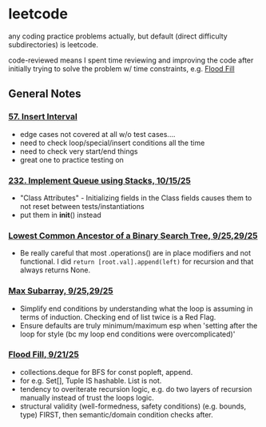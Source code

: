 # leetcode
any coding practice problems actually, but default (direct difficulty subdirectories) is leetcode.

code-reviewed means I spent time reviewing and improving the code after initially trying to solve the problem w/ time constraints, e.g. [Flood Fill](https://github.com/momothain/leetcode/blob/bf5a4ac2258e09c504a582ee8a644b86d66682d8/code-reviewed/EASY_733_flood_fill.py)

## General Notes
### [57. Insert Interval]()
- edge cases not covered at all w/o test cases....
- need to check loop/special/insert conditions all the time
- need to check very start/end things
- great one to practice testing on


### [232. Implement Queue using Stacks, 10/15/25](https://github.com/momothain/leetcode/blob/main/easy/232-queue-via-stacks.py)
- "Class Attributes" - Initializing fields in the Class fields causes them to not reset between tests/instantiations
- put them in __init__() instead

### [Lowest Common Ancestor of a Binary Search Tree, 9/25,29/25](https://github.com/momothain/leetcode/blob/main/code-reviewed/MED_235_lca_bst.py)
- Be really careful that most .operations() are in place modifiers and not functional. I did `return [root.val].append(left)` for recursion and that always returns None.

### [Max Subarray, 9/25,29/25](https://github.com/momothain/leetcode/blob/main/code-reviewed/MED_53_maximum_subarray.py)
- Simplify end conditions by understanding what the loop is assuming in terms of induction. Checking end of list twice is a Red Flag. 
- Ensure defaults are truly minimum/maximum esp when 'setting after the loop for style (bc my loop end conditions were overcomplicated)'

### [Flood Fill, 9/21/25](https://github.com/momothain/leetcode/blob/bf5a4ac2258e09c504a582ee8a644b86d66682d8/code-reviewed/EASY_733_flood_fill.py)
- collections.deque for BFS for const popleft, append.
- for e.g. Set[], Tuple IS hashable. List is not.
- tendency to overiterate recursion logic, e.g. do two layers of recursion manually instead of trust the loops logic.
- structural validity (well-formedness, safety conditions) (e.g. bounds, type) FIRST, then semantic/domain condition checks after.
